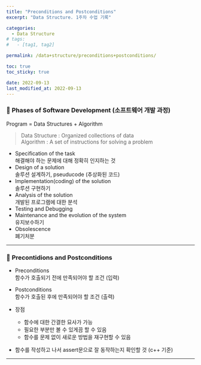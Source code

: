 ```yaml
---
title: "Preconditions and Postconditions"
excerpt: "Data Structure. 1주차 수업 기록"

categories:
  - Data Structure
# tags:
#   - [tag1, tag2]

permalink: /data+structure/preconditions+postconditions/

toc: true
toc_sticky: true

date: 2022-09-13
last_modified_at: 2022-09-13
---
```

 
### 🧩 <b>Phases of Software Development (소프트웨어 개발 과정)</b>
Program = Data Structures + Algorithm <br>
>Data Structure : Organized collections of data <br>
>Algorithm : A set of instructions for solving a problem <br>

* Specification of the task <br>
해결해야 하는 문제에 대해 정확히 인지하는 것
* Design of a solution <br>
솔루션 설계하기, pseuducode (추상화된 코드)
* Implementation(coding) of the solution <br>
솔루션 구현하기
* Analysis of the solution <br>
개발된 프로그램에 대한 분석
* Testing and Debugging <br>
* Maintenance and the evolution of the system <br>
유지보수하기
* Obsolescence <br>
폐기처분

---

### 🧩 <b>Precontidions and Postconditions</b>
* Preconditions <br>
함수가 호출되기 전에 만족되어야 할 조건 (입력)<br>

* Postconditions <br>
함수가 호출된 후에 만족되어야 할 조건 (출력)

* 장점 <br>
  * 함수에 대한 간결한 묘사가 가능
  * 필요한 부분만 볼 수 있게끔 할 수 있음
  * 함수를 문제 없이 새로운 방법을 재구현할 수 있음

* 함수를 작성하고 나서 assert문으로 잘 동작하는지 확인할 것 (c++ 기준)

---